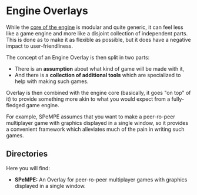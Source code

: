 # Engine Overlays
While the [core of the engine](https://github.com/jbatnozic/Hobgoblin/tree/master/EngineCore#engine-core) is modular
and quite generic, it can feel less like a game engine and more like a disjoint collection of independent parts.
This is done as to make it as flexible as possible, but it does have a negative impact to user-friendliness.

The concept of an Engine Overlay is then split in two parts: 
- There is an **assumption** about what kind of game will be made with it, 
- And there is a **collection of additional tools** which are specialized to help with making such games.

Overlay is then combined with the engine core (basically, it goes "on top" of it) to provide something more akin to
what you would expect from a fully-fledged game engine.

For example, SPeMPE assumes that you want to make a peer-ro-peer multiplayer game with graphics displayed in a
single window, so it provides a convenient framework which alleviates much of the pain in writing such games.

## Directories
Here you will find:
- **SPeMPE:** An Overlay for peer-ro-peer multiplayer games with graphics displayed in a single window.